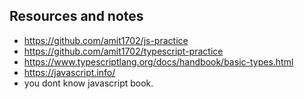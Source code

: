 ## Resources and notes

* <https://github.com/amit1702/js-practice>
* <https://github.com/amit1702/typescript-practice>
* <https://www.typescriptlang.org/docs/handbook/basic-types.html> 
* <https://javascript.info/>
* you dont know javascript book.
